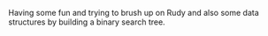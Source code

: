 Having some fun and trying to brush up on Rudy and also some data structures by building a binary search tree.

